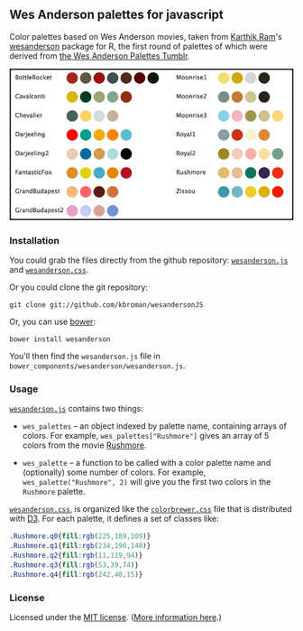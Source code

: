 ## Wes Anderson palettes for javascript

Color palettes based on Wes Anderson movies, taken from
[Karthik Ram](http://inundata.org/)'s
[wesanderson](https://github.com/karthik/wesanderson) package for R,
the first round of palettes of which were derived from
[the Wes Anderson Palettes Tumblr](http://wesandersonpalettes.tumblr.com).

![wes anderson palettes](palettes.png)

### Installation

You could grab the files directly from the github repository:
[`wesanderson.js`](https://raw.githubusercontent.com/kbroman/wesandersonJS/master/wesanderson.js)
and
[`wesanderson.css`](https://raw.githubusercontent.com/kbroman/wesandersonJS/master/wesanderson.css).

Or you could clone the git repository:

```
git clone git://github.com/kbroman/wesandersonJS
```

Or, you can use [bower](http://bower.io/):

```
bower install wesanderson
```

You'll then find the `wesanderson.js` file in
`bower_components/wesanderson/wesanderson.js`.

### Usage

[`wesanderson.js`](https://github.com/kbroman/wesandersonJS/master/wesanderson.js)
contains two things:

- `wes_palettes` &ndash; an object indexed by palette name, containing
  arrays of colors. For example, `wes_palettes["Rushmore"]` gives an
  array of 5 colors from the movie
  [Rushmore](http://en.wikipedia.org/wiki/Rushmore_%28film%29).

- `wes_palette` &ndash; a function to be called with a color palette name
  and (optionally) some number of colors. For example,
  `wes_palette("Rushmore", 2)` will give you the first two colors in
  the `Rushmore` palette.

[`wesanderson.css`](https://github.com/kbroman/wesandersonJS/master/wesanderson.css),
is organized like the
[`colorbrewer.css`](https://github.com/mbostock/d3/blob/master/lib/colorbrewer/colorbrewer.css)
file that is distributed with [D3](http://d3js.org). For each palette, it defines a set
of classes like:

```css
.Rushmore.q0{fill:rgb(225,189,109)}
.Rushmore.q1{fill:rgb(234,190,148)}
.Rushmore.q2{fill:rgb(11,119,94)}
.Rushmore.q3{fill:rgb(53,39,74)}
.Rushmore.q4{fill:rgb(242,48,15)}
```

### License

Licensed under the [MIT license](License.md). ([More information here](http://en.wikipedia.org/wiki/MIT_License).)
